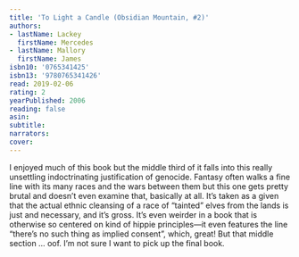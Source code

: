 ```yaml
---
title: 'To Light a Candle (Obsidian Mountain, #2)'
authors:
- lastName: Lackey
  firstName: Mercedes
- lastName: Mallory
  firstName: James
isbn10: '0765341425'
isbn13: '9780765341426'
read: 2019-02-06
rating: 2
yearPublished: 2006
reading: false
asin:
subtitle:
narrators:
cover:
---
```

I enjoyed much of this book but the middle third of it falls into this really unsettling indoctrinating justification of genocide. Fantasy often walks a fine line with its many races and the wars between them but this one gets pretty brutal and doesn’t even examine that, basically at all. It’s taken as a given that the actual ethnic cleansing of a race of “tainted” elves from the lands is just and necessary, and it’s gross. It’s even weirder in a book that is otherwise so centered on kind of hippie principles—it even features the line “there’s no such thing as implied consent”, which, great! But that middle section … oof. I’m not sure I want to pick up the final book.